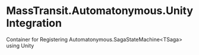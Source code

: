 # MassTransit.Automatonymous.UnityIntegration
Container for Registering Automatonymous.SagaStateMachine&lt;TSaga> using Unity
